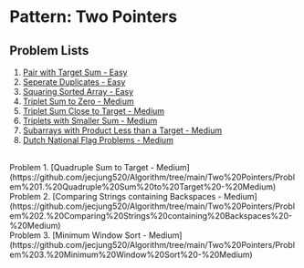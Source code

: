 # Pattern: Two Pointers

## Problem Lists
1. [Pair with Target Sum - Easy](https://github.com/jecjung520/Algorithm/tree/main/Two%20Pointers/1.%20Pair%20with%20Target%20Sum%20-%20Easy)
2. [Seperate Duplicates - Easy](https://github.com/jecjung520/Algorithm/tree/main/Two%20Pointers/2.%20Seperate%20Duplicates%20-%20Easy)
3. [Squaring Sorted Array - Easy](https://github.com/jecjung520/Algorithm/tree/main/Two%20Pointers/3.%20Squaring%20Sorted%20Array%20-%20Easy)
4. [Triplet Sum to Zero - Medium](https://github.com/jecjung520/Algorithm/tree/main/Two%20Pointers/4.%20Triplet%20Sum%20to%20Zero%20-%20Medium)
5. [Triplet Sum Close to Target - Medium](https://github.com/jecjung520/Algorithm/tree/main/Two%20Pointers/5.%20Triplet%20Sum%20Close%20to%20Target%20-%20Medium)
6. [Triplets with Smaller Sum - Medium](https://github.com/jecjung520/Algorithm/tree/main/Two%20Pointers/6.Triplets%20with%20Smaller%20Sum%20-%20Medium)
7. [Subarrays with Product Less than a Target - Medium](https://github.com/jecjung520/Algorithm/tree/main/Two%20Pointers/7.%20Subarrays%20with%20Product%20Less%20than%20a%20Target%20-%20Medium)
8. [Dutch National Flag Problems - Medium](https://github.com/jecjung520/Algorithm/tree/main/Two%20Pointers/8.%20Dutch%20National%20Flag%20Problems%20-%20Medium)
<br />
Problem 1. [Quadruple Sum to Target - Medium](https://github.com/jecjung520/Algorithm/tree/main/Two%20Pointers/Problem%201.%20Quadruple%20Sum%20to%20Target%20-%20Medium) 
<br />
Problem 2. [Comparing Strings containing Backspaces - Medium](https://github.com/jecjung520/Algorithm/tree/main/Two%20Pointers/Problem%202.%20Comparing%20Strings%20containing%20Backspaces%20-%20Medium)
<br />
Problem 3. [Minimum Window Sort - Medium](https://github.com/jecjung520/Algorithm/tree/main/Two%20Pointers/Problem%203.%20Minimum%20Window%20Sort%20-%20Medium)
<br />
